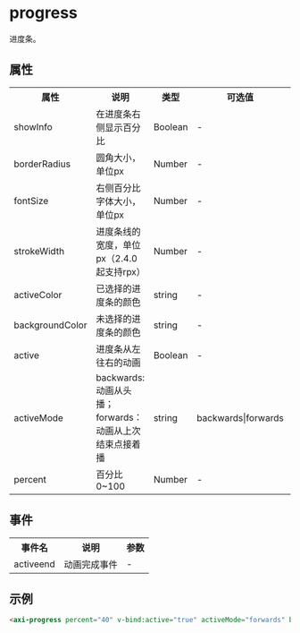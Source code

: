 # progress
进度条。
<h2 id="cid_1">属性</h2>
<table>
    <tr>
        <th>属性</th>
        <th>说明</th>
        <th>类型</th>
        <th>可选值</th>
        <th>默认值</th>
    </tr>
    <tr>
        <td>showInfo</td>
        <td>在进度条右侧显示百分比</td>
        <td>Boolean</td>
        <td>-</td>
        <td>false</td>
    </tr>
    <tr>
        <td>borderRadius</td>
        <td>圆角大小，单位px</td>
        <td>Number</td>
        <td>-</td>
        <td>0</td>
    </tr>
    <tr>
        <td>fontSize</td>
        <td>右侧百分比字体大小，单位px</td>
        <td>Number</td>
        <td>-</td>
        <td>16</td>
    </tr>
    <tr>
        <td>strokeWidth</td>
        <td>进度条线的宽度，单位px（2.4.0起支持rpx）</td>
        <td>Number</td>
        <td>-</td>
        <td>6</td>
    </tr>
    <tr>
        <td>activeColor</td>
        <td>已选择的进度条的颜色</td>
        <td>string</td>
        <td>-</td>
        <td>#09BB07</td>
    </tr>
    <tr>
        <td>backgroundColor</td>
        <td>未选择的进度条的颜色</td>
        <td>string</td>
        <td>-</td>
        <td>#bebebe</td>
    </tr>
    <tr>
        <td>active</td>
        <td>进度条从左往右的动画</td>
        <td>Boolean</td>
        <td>-</td>
        <td>false</td>
    </tr>
    <tr>
        <td>activeMode</td>
        <td>backwards: 动画从头播；forwards：动画从上次结束点接着播</td>
        <td>string</td>
        <td>backwards|forwards</td>
        <td>backwards</td>
    </tr>
    <tr>
        <td>percent</td>
        <td>百分比0~100</td>
        <td>Number</td>
        <td>-</td>
        <td>0</td>
    </tr>
</table>

<h2 id="cid_2">事件</h2>

<table>
    <tr>
        <th>事件名</th>
        <th>说明</th>
        <th>参数</th>
    </tr>
    <tr>
        <td>activeend</td>
        <td>动画完成事件</td>
        <td>-</td>
    </tr>
</table>

<h2 id="cid_2">示例</h2>

```html
<axi-progress percent="40" v-bind:active="true" activeMode="forwards" borderRadius="5" strokeWidth="10" style="margin-right:20mpx;flex:1;"></axi-progress>
```